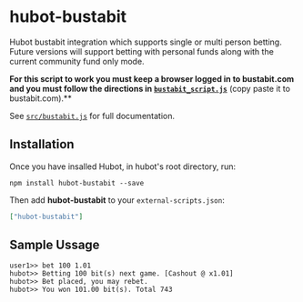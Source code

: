 # hubot-bustabit

Hubot bustabit integration which supports single or multi person betting.
Future versions will support betting with personal funds along with the 
current community fund only mode.

**For this script to work you must keep a browser logged in to bustabit.com and you must follow 
the directions in [`bustabit_script.js`](bustabit_script.js)** (copy paste it to bustabit.com).**

See [`src/bustabit.js`](src/bustabit.js) for full documentation.

## Installation

Once you have insalled Hubot, in hubot's root directory, run:

`npm install hubot-bustabit --save`

Then add **hubot-bustabit** to your `external-scripts.json`:

```json
["hubot-bustabit"]
```

## Sample Ussage

```
user1>> bet 100 1.01
hubot>> Betting 100 bit(s) next game. [Cashout @ x1.01]
hubot>> Bet placed, you may rebet.
hubot>> You won 101.00 bit(s). Total 743

```

